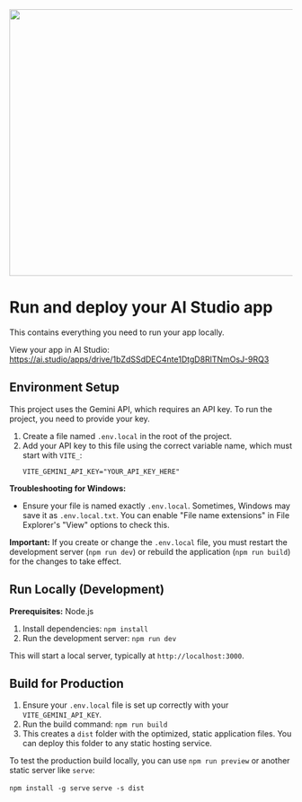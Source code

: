 <div align="center">
<img width="1200" height="475" alt="GHBanner" src="https://github.com/user-attachments/assets/0aa67016-6eaf-458a-adb2-6e31a0763ed6" />
</div>

# Run and deploy your AI Studio app

This contains everything you need to run your app locally.

View your app in AI Studio: https://ai.studio/apps/drive/1bZdSSdDEC4nte1DtgD8RlTNmOsJ-9RQ3

## Environment Setup

This project uses the Gemini API, which requires an API key. To run the project, you need to provide your key.

1.  Create a file named `.env.local` in the root of the project.
2.  Add your API key to this file using the correct variable name, which must start with `VITE_`:
    ```
    VITE_GEMINI_API_KEY="YOUR_API_KEY_HERE"
    ```

**Troubleshooting for Windows:**
*   Ensure your file is named exactly `.env.local`. Sometimes, Windows may save it as `.env.local.txt`. You can enable "File name extensions" in File Explorer's "View" options to check this.

**Important:** If you create or change the `.env.local` file, you must restart the development server (`npm run dev`) or rebuild the application (`npm run build`) for the changes to take effect.

## Run Locally (Development)

**Prerequisites:** Node.js

1.  Install dependencies:
    `npm install`
2.  Run the development server:
    `npm run dev`

This will start a local server, typically at `http://localhost:3000`.

## Build for Production

1.  Ensure your `.env.local` file is set up correctly with your `VITE_GEMINI_API_KEY`.
2.  Run the build command:
    `npm run build`
3.  This creates a `dist` folder with the optimized, static application files. You can deploy this folder to any static hosting service.

To test the production build locally, you can use `npm run preview` or another static server like `serve`:

`npm install -g serve`
`serve -s dist`